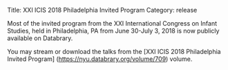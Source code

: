 Title: XXI ICIS 2018 Philadelphia Invited Program
Category: release

Most of the invited program from the XXI International Congress on Infant Studies, held in Philadelphia, PA from June 30-July 3, 2018 is now publicly available on Databrary.

You may stream or download the talks from the [XXI ICIS 2018 Philadelphia Invited Program] (https://nyu.databrary.org/volume/709) volume. 
